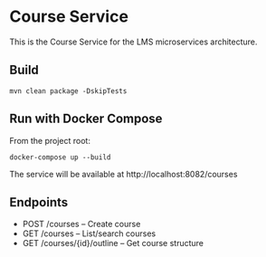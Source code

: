 # Course Service

This is the Course Service for the LMS microservices architecture.

## Build

```
mvn clean package -DskipTests
```

## Run with Docker Compose

From the project root:

```
docker-compose up --build
```

The service will be available at http://localhost:8082/courses

## Endpoints
- POST /courses – Create course
- GET /courses – List/search courses
- GET /courses/{id}/outline – Get course structure 